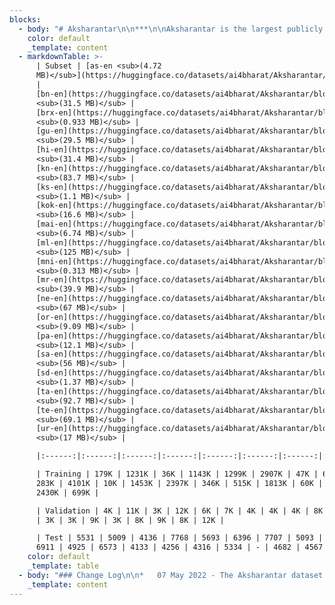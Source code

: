 ```yaml
---
blocks:
  - body: "# Aksharantar\n\n***\n\nAksharantar is the largest publicly available transliteration dataset for 21 Indic languages. The corpus has 26M Indic language-English transliteration pairs.\n\n### Downloads\n\n*   The Aksharantar dataset can be downloaded from the\_[Aksharantar Hugging Face repository](https://huggingface.co/datasets/ai4bharat/Aksharantar/tree/main).\n*   Each language-pair corpus in the Aksharantar dataset is split into training, validation and test subsets. Each subset is a JSONL file consisting of individual data instances comprising a unique identifier, native word, English word, transliteration source and a score (if applicable).\n*   Individual language-pair download links are provided in the\_[data split](https://github.com/SushaneP/indicnlp.ai4bharat.org/edit/master/content/pages/aksharantar.md#data-split)\_below.\n\n### Data Split\n\nThe language-wise splits for Aksharantar is shown in the table with total number of word pairs (in millions). Individual download links for each language-pair are as against the hyperlink.\n"
    color: default
    _template: content
  - markdownTable: >-
      | Subset | [as-en <sub>(4.72
      MB)</sub>](https://huggingface.co/datasets/ai4bharat/Aksharantar/blob/main/asm.zip)
      |
      [bn-en](https://huggingface.co/datasets/ai4bharat/Aksharantar/blob/main/ben.zip)
      <sub>(31.5 MB)</sub> |
      [brx-en](https://huggingface.co/datasets/ai4bharat/Aksharantar/blob/main/brx.zip)
      <sub>(0.933 MB)</sub> |
      [gu-en](https://huggingface.co/datasets/ai4bharat/Aksharantar/blob/main/guj.zip)
      <sub>(29.5 MB)</sub> |
      [hi-en](https://huggingface.co/datasets/ai4bharat/Aksharantar/blob/main/hin.zip)
      <sub>(31.4 MB)</sub> |
      [kn-en](https://huggingface.co/datasets/ai4bharat/Aksharantar/blob/main/kan.zip)
      <sub>(83.7 MB)</sub> |
      [ks-en](https://huggingface.co/datasets/ai4bharat/Aksharantar/blob/main/kas.zip)
      <sub>(1.1 MB)</sub> |
      [kok-en](https://huggingface.co/datasets/ai4bharat/Aksharantar/blob/main/kok.zip)
      <sub>(16.6 MB)</sub> |
      [mai-en](https://huggingface.co/datasets/ai4bharat/Aksharantar/blob/main/mai.zip)
      <sub>(6.74 MB)</sub> |
      [ml-en](https://huggingface.co/datasets/ai4bharat/Aksharantar/blob/main/mal.zip)
      <sub>(125 MB)</sub> |
      [mni-en](https://huggingface.co/datasets/ai4bharat/Aksharantar/blob/main/mni.zip)
      <sub>(0.313 MB)</sub> |
      [mr-en](https://huggingface.co/datasets/ai4bharat/Aksharantar/blob/main/mar.zip)
      <sub>(39.9 MB)</sub> |
      [ne-en](https://huggingface.co/datasets/ai4bharat/Aksharantar/blob/main/nep.zip)
      <sub>(67 MB)</sub> |
      [or-en](https://huggingface.co/datasets/ai4bharat/Aksharantar/blob/main/ori.zip)
      <sub>(9.09 MB)</sub> |
      [pa-en](https://huggingface.co/datasets/ai4bharat/Aksharantar/blob/main/pan.zip)
      <sub>(12.1 MB)</sub> |
      [sa-en](https://huggingface.co/datasets/ai4bharat/Aksharantar/blob/main/san.zip)
      <sub>(56 MB)</sub> |
      [sd-en](https://huggingface.co/datasets/ai4bharat/Aksharantar/blob/main/sid.zip)
      <sub>(1.37 MB)</sub> |
      [ta-en](https://huggingface.co/datasets/ai4bharat/Aksharantar/blob/main/tam.zip)
      <sub>(92.7 MB)</sub> |
      [te-en](https://huggingface.co/datasets/ai4bharat/Aksharantar/blob/main/tel.zip)
      <sub>(69.1 MB)</sub> |
      [ur-en](https://huggingface.co/datasets/ai4bharat/Aksharantar/blob/main/urd.zip)
      <sub>(17 MB)</sub> |

      |:------:|:------:|:------:|:------:|:------:|:------:|:------:|:------:|:------:|:------:|:------:|:------:|:------:|:------:|:------:|:------:|:------:|:------:|:------:|:------:|:------:|

      | Training | 179K | 1231K | 36K | 1143K | 1299K | 2907K | 47K | 613K |
      283K | 4101K | 10K | 1453K | 2397K | 346K | 515K | 1813K | 60K | 3231K |
      2430K | 699K |

      | Validation | 4K | 11K | 3K | 12K | 6K | 7K | 4K | 4K | 4K | 8K | 3K | 8K
      | 3K | 3K | 9K | 3K | 8K | 9K | 8K | 12K |

      | Test | 5531 | 5009 | 4136 | 7768 | 5693 | 6396 | 7707 | 5093 | 5512 |
      6911 | 4925 | 6573 | 4133 | 4256 | 4316 | 5334 | - | 4682 | 4567 | 4463 |
    color: default
    _template: table
  - body: "### Change Log\n\n*   07 May 2022 - The Aksharantar dataset is now available for download.\n\n### Contributors\n\n*   Yash Madhani\_([AI4Bharat](https://ai4bharat.org/),\_[IITM](https://www.iitm.ac.in/))\n*   Sushane Parthan\_([AI4Bharat](https://ai4bharat.org/),\_[IITM](https://www.iitm.ac.in/))\n*   Priyanka Bedekar\_([AI4Bharat](https://ai4bharat.org/),\_[IITM](https://www.iitm.ac.in/))\n*   Ruchi Khapra\_([AI4Bharat](https://ai4bharat.org/))\n*   Anoop Kunchukuttan\_([AI4Bharat](https://ai4bharat.org/),\_[Microsoft](https://www.microsoft.com/en-in/))\n*   Pratyush Kumar\_([AI4Bharat](https://ai4bharat.org/),\_[IITM](https://www.iitm.ac.in/),\_[Microsoft](https://www.microsoft.com/en-in/))\n*   Mitesh Shantadevi Khapra\_([AI4Bharat](https://ai4bharat.org/),\_[IITM](https://www.iitm.ac.in/))\n\n### Citing\n\nIf you are using any of the resources, please cite the following article:\n\n```\n@misc{madhani2022aksharantar,\n      title={Aksharantar: Towards Building Open Transliteration Tools for the Next Billion Users}, \n      author={Yash Madhani and Sushane Parthan and Priyanka Bedekar and Ruchi Khapra and Anoop Kunchukuttan and Pratyush Kumar and Mitesh Shantadevi Khapra},\n      year={2022},\n      eprint={},\n      archivePrefix={arXiv},\n      primaryClass={cs.CL}\n}\n\n```\n\n### License\n\nThis data is released under the following licensing scheme:\n\n*   Manually collected data: Released under CC-BY license.\n*   Mined dataset (from Samanantar and IndicCorp): Released under CC0 license.\n*   Existing sources: Released under CC0 license.\n\n**CC-BY License**\n\n**CC0 License Statement**\n\n*   We do not own any of the text from which this data has been extracted.\n*   We license the actual packaging of the mined data under the\_[Creative Commons CC0 license (“no rights reserved”)](http://creativecommons.org/publicdomain/zero/1.0).\n*   To the extent possible under law,\_[AI4Bharat](https://indicnlp.ai4bharat.org/aksharantar/)\_has waived all copyright and related or neighboring rights to\_Aksharantar\_manually collected data and existing sources.\n*   This work is published from: India.\n"
    _template: content
---
```


